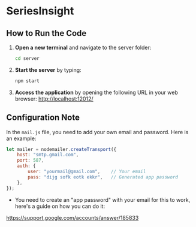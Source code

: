 # SeriesInsight

## How to Run the Code

1. **Open a new terminal** and navigate to the server folder:
    ```sh
    cd server
    ```

2. **Start the server** by typing:
    ```sh
    npm start
    ```

3. **Access the application** by opening the following URL in your web browser:
    [http://localhost:12012/](http://localhost:12012/)

## Configuration Note

In the `mail.js` file, you need to add your own email and password. Here is an example:

```javascript
let mailer = nodemailer.createTransport({
    host: "smtp.gmail.com",
    port: 587,
    auth: {
        user: "yourmail@gmail.com",    // Your email
        pass: "dijg sofk eotk ekkr",   // Generated app password
    },
});
```

- You need to create an "app password" with your email for this to work, here's a guide on how you can do it:

https://support.google.com/accounts/answer/185833
